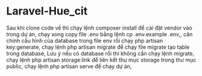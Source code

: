 # Laravel-Hue_cit

Sau khi clone code về thì chạy lệnh
composer install để cài đặt vendor vào trong dự án,
chạy xong copy file .env bằng lệnh cp .env.example .env,,
căn chỉnh cấu hình của database trong file env rồi chạy php artisan key:generate,
chạy lệnh php artisan migrate để chạy file migrate tạo table trong database,
Lưu ý nếu có database rồi thì không cần chạy lệnh migrate,
chạy lệnh php artisan storage:link để liên kết thư mục storage trong thư mục public,
chạy lệnh php artisan serve để chạy dự án,
